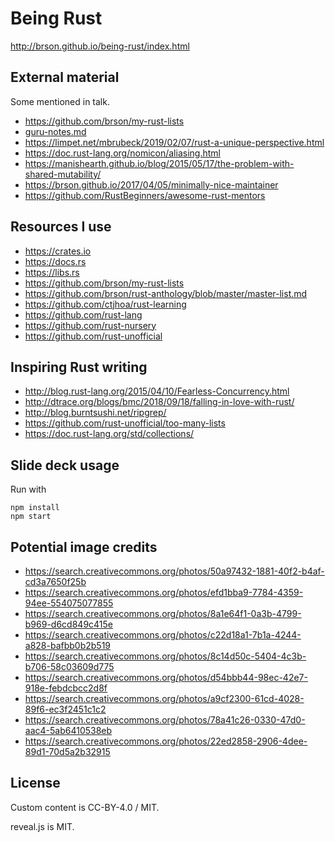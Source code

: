 # Being Rust

http://brson.github.io/being-rust/index.html


## External material

Some mentioned in talk.

- https://github.com/brson/my-rust-lists
- [guru-notes.md](guru-notes.md)
- https://limpet.net/mbrubeck/2019/02/07/rust-a-unique-perspective.html
- https://doc.rust-lang.org/nomicon/aliasing.html
- https://manishearth.github.io/blog/2015/05/17/the-problem-with-shared-mutability/
- https://brson.github.io/2017/04/05/minimally-nice-maintainer
- https://github.com/RustBeginners/awesome-rust-mentors


## Resources I use

- https://crates.io
- https://docs.rs
- https://libs.rs
- https://github.com/brson/my-rust-lists
- https://github.com/brson/rust-anthology/blob/master/master-list.md
- https://github.com/ctjhoa/rust-learning
- https://github.com/rust-lang
- https://github.com/rust-nursery
- https://github.com/rust-unofficial


## Inspiring Rust writing

- http://blog.rust-lang.org/2015/04/10/Fearless-Concurrency.html
- http://dtrace.org/blogs/bmc/2018/09/18/falling-in-love-with-rust/
- http://blog.burntsushi.net/ripgrep/
- https://github.com/rust-unofficial/too-many-lists
- https://doc.rust-lang.org/std/collections/


## Slide deck usage

Run with

```
npm install
npm start
```


## Potential image credits

- https://search.creativecommons.org/photos/50a97432-1881-40f2-b4af-cd3a7650f25b
- https://search.creativecommons.org/photos/efd1bba9-7784-4359-94ee-554075077855
- https://search.creativecommons.org/photos/8a1e64f1-0a3b-4799-b969-d6cd849c415e
- https://search.creativecommons.org/photos/c22d18a1-7b1a-4244-a828-bafbb0b2b519
- https://search.creativecommons.org/photos/8c14d50c-5404-4c3b-b706-58c03609d775
- https://search.creativecommons.org/photos/d54bbb44-98ec-42e7-918e-febdcbcc2d8f
- https://search.creativecommons.org/photos/a9cf2300-61cd-4028-89f6-ec3f2451c1c2
- https://search.creativecommons.org/photos/78a41c26-0330-47d0-aac4-5ab6410538eb
- https://search.creativecommons.org/photos/22ed2858-2906-4dee-89d1-70d5a2b32915


## License

Custom content is CC-BY-4.0 / MIT.

reveal.js is MIT.
